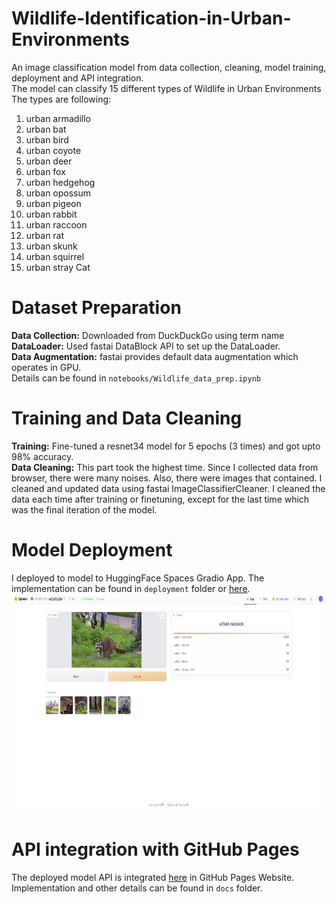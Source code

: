 # Wildlife-Identification-in-Urban-Environments
An image classification model from data collection, cleaning, model training, deployment and API integration. <br/>
The model can classify 15 different types of Wildlife in Urban Environments <br/>
The types are following: <br/>
1. urban armadillo
2. urban bat
3. urban bird
4. urban coyote
5. urban deer
6. urban fox
7. urban hedgehog
8. urban opossum
9. urban pigeon
10. urban rabbit
11. urban raccoon
12. urban rat
13. urban skunk
14. urban squirrel
15. urban stray Cat

# Dataset Preparation
**Data Collection:** Downloaded from DuckDuckGo using term name <br/>
**DataLoader:** Used fastai DataBlock API to set up the DataLoader. <br/>
**Data Augmentation:** fastai provides default data augmentation which operates in GPU. <br/>
Details can be found in `notebooks/Wildlife_data_prep.ipynb`

# Training and Data Cleaning
**Training:** Fine-tuned a resnet34 model for 5 epochs (3 times) and got upto 98% accuracy. <br/>
**Data Cleaning:** This part took the highest time. Since I collected data from browser, there were many noises. Also, there were images that contained. I cleaned and updated data using fastai ImageClassifierCleaner. I cleaned the data each time after training or finetuning, except for the last time which was the final iteration of the model. <br/>

# Model Deployment
I deployed to model to HuggingFace Spaces Gradio App. The implementation can be found in `deployment` folder or [here](https://huggingface.co/spaces/arafat2345/wildlife). <br/>
<img src = "deployment/gradio_app.png" width="700" height="350">

# API integration with GitHub Pages
The deployed model API is integrated [here](https://arafat2345.github.io/Wildlife-Identification-in-Urban-Environments/) in GitHub Pages Website. Implementation and other details can be found in `docs` folder.
